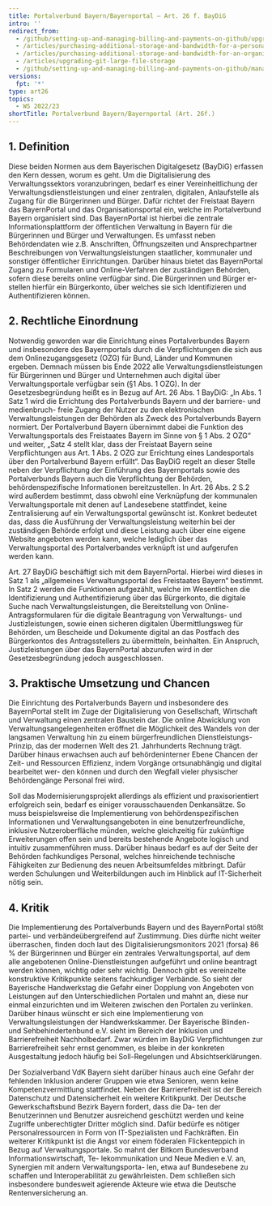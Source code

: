 ```yaml
---
title: Portalverbund Bayern/Bayernportal – Art. 26 f. BayDiG 
intro: ''
redirect_from:
  - /github/setting-up-and-managing-billing-and-payments-on-github/upgrading-git-large-file-storage
  - /articles/purchasing-additional-storage-and-bandwidth-for-a-personal-account/
  - /articles/purchasing-additional-storage-and-bandwidth-for-an-organization/
  - /articles/upgrading-git-large-file-storage
  - /github/setting-up-and-managing-billing-and-payments-on-github/managing-billing-for-git-large-file-storage/upgrading-git-large-file-storage
versions:
  fpt: '*'
type: art26
topics:
  - WS 2022/23
shortTitle: Portalverbund Bayern/Bayernportal (Art. 26f.)
---
```


## 1.	Definition

Diese beiden Normen aus dem Bayerischen Digitalgesetz (BayDiG) erfassen den Kern dessen, worum es geht. Um die Digitalisierung des Verwaltungssektors voranzubringen, bedarf es einer Vereinheitlichung der Verwaltungsdienstleistungen und einer zentralen, digitalen, Anlaufstelle als Zugang für die Bürgerinnen und Bürger. Dafür richtet der Freistaat Bayern das BayernPortal und das Organisationsportal ein, welche im Portalverbund Bayern organisiert sind. Das BayernPortal ist hierbei die zentrale Informationsplattform der öffentlichen Verwaltung in Bayern für die Bürgerinnen und Bürger und Verwaltungen. Es umfasst neben Behördendaten wie z.B. Anschriften, Öffnungszeiten und Ansprechpartner Beschreibungen von Verwaltungsleistungen staatlicher, kommunaler und sonstiger öffentlicher Einrichtungen. Darüber hinaus bietet das BayernPortal Zugang zu Formularen und Online-Verfahren der zuständigen Behörden, sofern diese bereits online verfügbar sind. Die Bürgerinnen und Bürger er- stellen hierfür ein Bürgerkonto, über welches sie sich Identifizieren und Authentifizieren können. 

## 2.	Rechtliche Einordnung

Notwendig geworden war die Einrichtung eines Portalverbundes Bayern und insbesondere des Bayernportals durch die Verpflichtungen die sich aus dem Onlinezugangsgesetz (OZG) für Bund, Länder und Kommunen ergeben. Demnach müssen bis Ende 2022 alle Verwaltungsdienstleistungen für Bürgerinnen und Bürger und Unternehmen auch digital über Verwaltungsportale verfügbar sein (§1 Abs. 1 OZG). 
In der Gesetzesbegründung heißt es in Bezug auf Art. 26 Abs. 1 BayDiG: „In Abs. 1 Satz 1 wird die Errichtung des Portalverbunds Bayern und der barriere- und medienbruch- freie Zugang der Nutzer zu den elektronischen Verwaltungsleistungen der Behörden als Zweck des Portalverbunds Bayern normiert. Der Portalverbund Bayern übernimmt dabei die Funktion des Verwaltungsportals des Freistaates Bayern im Sinne von § 1 Abs. 2 OZG“ und weiter, „Satz 4 stellt klar, dass der Freistaat Bayern seine Verpflichtungen aus Art. 1 Abs. 2 OZG zur Errichtung eines Landesportals über den Portalverbund Bayern erfüllt“. 
Das BayDiG regelt an dieser Stelle neben der Verpflichtung der Einführung des Bayernportals sowie des Portalverbunds Bayern auch die Verpflichtung der Behörden, behördenspezifische Informationen bereitzustellen.
In Art. 26 Abs. 2 S.2 wird außerdem bestimmt, dass obwohl eine Verknüpfung der kommunalen Verwaltungsportale mit denen auf Landesebene stattfindet, keine Zentralisierung auf ein Verwaltungsportal gewünscht ist. Konkret bedeutet das, dass die Ausführung der Verwaltungsleistung weiterhin bei der zuständigen Behörde erfolgt und diese Leistung auch über eine eigene Website angeboten werden kann, welche lediglich über das Verwaltungsportal des Portalverbandes verknüpft ist und aufgerufen werden kann.

Art. 27 BayDiG beschäftigt sich mit dem BayernPortal. Hierbei wird dieses in Satz 1 als „allgemeines Verwaltungsportal des Freistaates Bayern“ bestimmt. In Satz 2 werden die Funktionen aufgezählt, welche im Wesentlichen die Identifizierung und Authentifizierung über das Bürgerkonto, die digitale Suche nach Verwaltungsleistungen, die Bereitstellung von Online-Antragsformularen für die digitale Beantragung von Verwaltungs- und Justizleistungen, sowie einen sicheren digitalen Übermittlungsweg für Behörden, um Bescheide und Dokumente digital an das Postfach des Bürgerkontos des Antragsstellers zu übermitteln, beinhalten. Ein Anspruch, Justizleistungen über das BayernPortal abzurufen wird in der Gesetzesbegründung jedoch ausgeschlossen. 

## 3.	Praktische Umsetzung und Chancen

Die Einrichtung des Portalverbunds Bayern und insbesondere des BayernPortal stellt im Zuge der Digitalisierung von Gesellschaft, Wirtschaft und Verwaltung einen zentralen Baustein dar. Die online Abwicklung von Verwaltungsangelegenheiten eröffnet die Möglichkeit des Wandels von der langsamen Verwaltung hin zu einem bürgerfreundlichen Dienstleistungs-Prinzip, das der modernen Welt des 21. Jahrhunderts Rechnung trägt. Darüber hinaus erwachsen auch auf behördeninterner Ebene Chancen der Zeit- und Ressourcen Effizienz, indem Vorgänge ortsunabhängig und digital bearbeitet wer- den können und durch den Wegfall vieler physischer Behördengänge Personal frei wird. 

Soll das Modernisierungsprojekt allerdings als effizient und praxisorientiert erfolgreich sein, bedarf es einiger vorausschauenden Denkansätze. So muss beispielsweise die Implementierung von behördenspezifischen Informationen und Verwaltungsangeboten in eine benutzerfreundliche, inklusive Nutzeroberfläche münden, welche gleichzeitig für zukünftige Erweiterungen offen sein und bereits bestehende Angebote logisch und intuitiv zusammenführen muss. Darüber hinaus bedarf es auf der Seite der Behörden fachkundiges Personal, welches hinreichende technische Fähigkeiten zur Bedienung des neuen Arbeitsumfeldes mitbringt. Dafür werden Schulungen und Weiterbildungen auch im Hinblick auf IT-Sicherheit nötig sein. 

## 4.	Kritik

Die Implementierung des Portalverbunds Bayern und des BayernPortal stößt partei- und verbändeübergreifend auf Zustimmung. Dies dürfte nicht weiter überraschen, finden doch laut des Digitalisierungsmonitors 2021 (forsa) 86 % der Bürgerinnen und Bürger ein zentrales Verwaltungsportal, auf dem alle angebotenen Online-Dienstleistungen aufgeführt und online beantragt werden können, wichtig oder sehr wichtig. Dennoch gibt es vereinzelte konstruktive Kritikpunkte seitens fachkundiger Verbände. So sieht der Bayerische Handwerkstag die Gefahr einer Dopplung von Angeboten von Leistungen auf den Unterschiedlichen Portalen und mahnt an, diese nur einmal einzurichten und im Weiteren zwischen den Portalen zu verlinken. Darüber hinaus wünscht er sich eine Implementierung von Verwaltungsleistungen der Handwerkskammer. 
Der Bayerische Blinden- und Sehbehindertenbund e.V. sieht im Bereich der Inklusion und Barrierefreiheit Nachholbedarf. Zwar würden im BayDiG Verpflichtungen zur Barrierefreiheit sehr ernst genommen, es bleibe in der konkreten Ausgestaltung jedoch häufig bei Soll-Regelungen und Absichtserklärungen. 

Der Sozialverband VdK Bayern sieht darüber hinaus auch eine Gefahr der fehlenden Inklusion anderer Gruppen wie etwa Senioren, wenn keine Kompetenzvermittlung stattfindet. Neben der Barrierefreiheit ist der Bereich Datenschutz und Datensicherheit ein weitere Kritikpunkt. Der Deutsche Gewerkschaftsbund Bezirk Bayern fordert, dass die Da- ten der Benutzerinnen und Benutzer ausreichend geschützt werden und keine Zugriffe unberechtigter Dritter möglich sind. Dafür bedürfe es nötiger Personalressourcen in Form von IT-Spezialisten und Fachkräften. 
Ein weiterer Kritikpunkt ist die Angst vor einem föderalen Flickenteppich in Bezug auf Verwaltungsportale. So mahnt der Bitkom Bundesverband Informationswirtschaft, Te- lekommunikation und Neue Medien e.V. an, Synergien mit andern Verwaltungsporta- len, etwa auf Bundesebene zu schaffen und Interoperabilität zu gewährleisten. Dem schließen sich insbesondere bundesweit agierende Akteure wie etwa die Deutsche Rentenversicherung an. 
